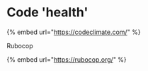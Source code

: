 # Code 'health'

{% embed url="https://codeclimate.com/" %}

Rubocop

{% embed url="https://rubocop.org/" %}



